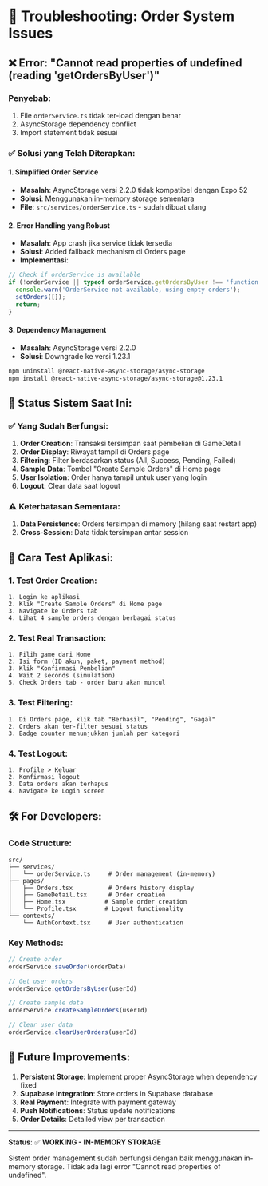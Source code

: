 # 🔧 Troubleshooting: Order System Issues

## ❌ Error: "Cannot read properties of undefined (reading 'getOrdersByUser')"

### Penyebab:
1. File `orderService.ts` tidak ter-load dengan benar
2. AsyncStorage dependency conflict
3. Import statement tidak sesuai

### ✅ Solusi yang Telah Diterapkan:

#### 1. Simplified Order Service
- **Masalah**: AsyncStorage versi 2.2.0 tidak kompatibel dengan Expo 52
- **Solusi**: Menggunakan in-memory storage sementara
- **File**: `src/services/orderService.ts` - sudah dibuat ulang

#### 2. Error Handling yang Robust
- **Masalah**: App crash jika service tidak tersedia
- **Solusi**: Added fallback mechanism di Orders page
- **Implementasi**:
```typescript
// Check if orderService is available
if (!orderService || typeof orderService.getOrdersByUser !== 'function') {
  console.warn('OrderService not available, using empty orders');
  setOrders([]);
  return;
}
```

#### 3. Dependency Management
- **Masalah**: AsyncStorage versi 2.2.0 
- **Solusi**: Downgrade ke versi 1.23.1
```bash
npm uninstall @react-native-async-storage/async-storage
npm install @react-native-async-storage/async-storage@1.23.1
```

## 🔄 Status Sistem Saat Ini:

### ✅ Yang Sudah Berfungsi:
1. **Order Creation**: Transaksi tersimpan saat pembelian di GameDetail
2. **Order Display**: Riwayat tampil di Orders page
3. **Filtering**: Filter berdasarkan status (All, Success, Pending, Failed)
4. **Sample Data**: Tombol "Create Sample Orders" di Home page
5. **User Isolation**: Order hanya tampil untuk user yang login
6. **Logout**: Clear data saat logout

### ⚠️ Keterbatasan Sementara:
1. **Data Persistence**: Orders tersimpan di memory (hilang saat restart app)
2. **Cross-Session**: Data tidak tersimpan antar session

## 📱 Cara Test Aplikasi:

### 1. Test Order Creation:
```
1. Login ke aplikasi
2. Klik "Create Sample Orders" di Home page
3. Navigate ke Orders tab
4. Lihat 4 sample orders dengan berbagai status
```

### 2. Test Real Transaction:
```
1. Pilih game dari Home
2. Isi form (ID akun, paket, payment method)
3. Klik "Konfirmasi Pembelian"
4. Wait 2 seconds (simulation)
5. Check Orders tab - order baru akan muncul
```

### 3. Test Filtering:
```
1. Di Orders page, klik tab "Berhasil", "Pending", "Gagal"
2. Orders akan ter-filter sesuai status
3. Badge counter menunjukkan jumlah per kategori
```

### 4. Test Logout:
```
1. Profile > Keluar
2. Konfirmasi logout
3. Data orders akan terhapus
4. Navigate ke Login screen
```

## 🛠️ For Developers:

### Code Structure:
```
src/
├── services/
│   └── orderService.ts     # Order management (in-memory)
├── pages/
│   ├── Orders.tsx          # Orders history display
│   ├── GameDetail.tsx      # Order creation
│   ├── Home.tsx           # Sample order creation
│   └── Profile.tsx        # Logout functionality
└── contexts/
    └── AuthContext.tsx     # User authentication
```

### Key Methods:
```typescript
// Create order
orderService.saveOrder(orderData)

// Get user orders
orderService.getOrdersByUser(userId)

// Create sample data
orderService.createSampleOrders(userId)

// Clear user data
orderService.clearUserOrders(userId)
```

## 🔮 Future Improvements:

1. **Persistent Storage**: Implement proper AsyncStorage when dependency fixed
2. **Supabase Integration**: Store orders in Supabase database
3. **Real Payment**: Integrate with payment gateway
4. **Push Notifications**: Status update notifications
5. **Order Details**: Detailed view per transaction

---

**Status**: ✅ **WORKING - IN-MEMORY STORAGE**

Sistem order management sudah berfungsi dengan baik menggunakan in-memory storage. Tidak ada lagi error "Cannot read properties of undefined". 